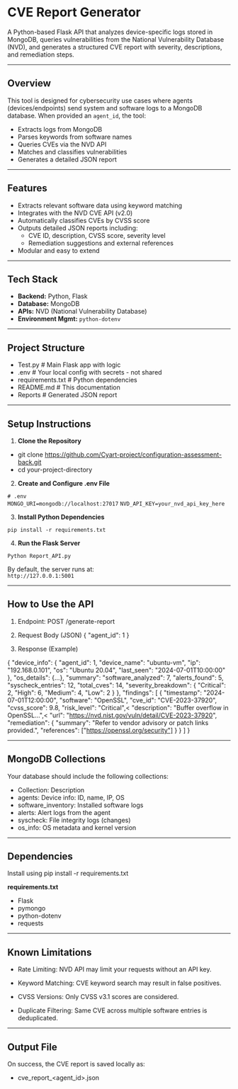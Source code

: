 # CVE Report Generator

A Python-based Flask API that analyzes device-specific logs stored in MongoDB, queries vulnerabilities from the National Vulnerability Database (NVD), and generates a structured CVE report with severity, descriptions, and remediation steps.

---

## Overview

This tool is designed for cybersecurity use cases where agents (devices/endpoints) send system and software logs to a MongoDB database. When provided an `agent_id`, the tool:

- Extracts logs from MongoDB
- Parses keywords from software names
- Queries CVEs via the NVD API
- Matches and classifies vulnerabilities
- Generates a detailed JSON report

---

## Features

- Extracts relevant software data using keyword matching
- Integrates with the NVD CVE API (v2.0)
- Automatically classifies CVEs by CVSS score
- Outputs detailed JSON reports including:
  - CVE ID, description, CVSS score, severity level
  - Remediation suggestions and external references
- Modular and easy to extend

---

## Tech Stack

- **Backend:** Python, Flask
- **Database:** MongoDB
- **APIs:** NVD (National Vulnerability Database)
- **Environment Mgmt:** `python-dotenv`

---

## Project Structure

- Test.py # Main Flask app with logic
- .env # Your local config with secrets - not shared
- requirements.txt # Python dependencies
- README.md # This documentation
- Reports # Generated JSON report 


---

## Setup Instructions

1. **Clone the Repository**

- git clone https://github.com/Cyart-project/configuration-assessment-back.git
- cd your-project-directory

2. **Create and Configure .env File**

`# .env`<br>
`MONGO_URI=mongodb://localhost:27017`
`NVD_API_KEY=your_nvd_api_key_here`

3. **Install Python Dependencies**

`pip install -r requirements.txt`

4. **Run the Flask Server**

`Python Report_API.py`<br>

By default, the server runs at:<br>
`http://127.0.0.1:5001`

---

## How to Use the API

1. Endpoint: POST /generate-report

2. Request Body (JSON)
{
  "agent_id": 1
}

3. Response (Example)

{
  "device_info": {
    "agent_id": 1,
    "device_name": "ubuntu-vm",
    "ip": "192.168.0.101",
    "os": "Ubuntu 20.04",
    "last_seen": "2024-07-01T10:00:00"
  },
  "os_details": {...},
  "summary": 
    "software_analyzed": 7,
    "alerts_found": 5,
    "syscheck_entries": 12,
    "total_cves": 14,
    "severity_breakdown": {
      "Critical": 2,
      "High": 6, 
      "Medium": 4, 
      "Low": 2 
    } 
  }, 
  "findings": [
    {
      "timestamp": "2024-07-01T12:00:00",
      "software": "OpenSSL",
      "cve_id": "CVE-2023-37920",
      "cvss_score": 9.8,
      "risk_level": "Critical",<
      "description": "Buffer overflow in OpenSSL...",<
      "url": "https://nvd.nist.gov/vuln/detail/CVE-2023-37920",
      "remediation": {
        "summary": "Refer to vendor advisory or patch links provided.",
        "references": ["https://openssl.org/security"]
      }
    }
  ]
}

---

## MongoDB Collections
Your database should include the following collections:

* Collection: Description
* agents: Device info: ID, name, IP, OS
* software_inventory: Installed software logs
* alerts: Alert logs from the agent
* syscheck: File integrity logs (changes)
* os_info: OS metadata and kernel version

---

## Dependencies
Install using 
pip install -r requirements.txt

**requirements.txt**
- Flask
- pymongo
- python-dotenv
- requests

---

## Known Limitations

- Rate Limiting: NVD API may limit your requests without an API key.

- Keyword Matching: CVE keyword search may result in false positives.

- CVSS Versions: Only CVSS v3.1 scores are considered.

- Duplicate Filtering: Same CVE across multiple software entries is deduplicated.

---

##  Output File

On success, the CVE report is saved locally as:
- cve_report_<agent_id>.json
